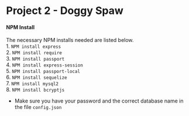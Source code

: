 # Project 2 - Doggy Spaw <br>
#### NPM Install <br>
The necessary NPM installs needed are listed below.<br>
    1. `NPM install express`<br>
    2. `NPM install require`<br>
    3. `NPM install passport`<br>
    4. `NPM install express-session`<br>
    5. `NPM install passport-local`<br>
    6. `NPM install sequelize`<br>
    7. `NPM install mysql2`<br>
    8. `NPM install bcryptjs`<br>
* Make sure you have your password and the correct database name in the file `config.json`<br>

